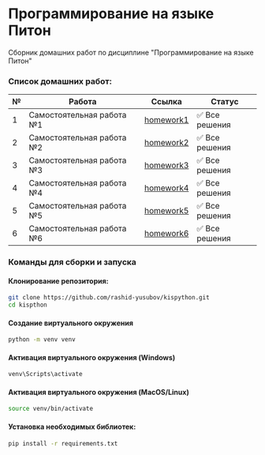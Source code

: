 # Программирование на языке Питон
Сборник домашних работ по дисциплине "Программирование на языке Питон"

### **Список домашних работ:**

| №  | Работа                      | Ссылка                            | Статус        |
|----|-----------------------------|-----------------------------------|---------------|
| 1  | Самостоятельная работа №1    | [homework1](https://github.com/rashid-yusubov/kispython/tree/main/homework1) | ✅ Все решения |
| 2  | Самостоятельная работа №2    | [homework2](https://github.com/rashid-yusubov/kispython/tree/main/homework2) | ✅ Все решения |
| 3  | Самостоятельная работа №3    | [homework3](https://github.com/rashid-yusubov/kispython/tree/main/homework3) | ✅ Все решения |
| 4  | Самостоятельная работа №4    | [homework4](https://github.com/rashid-yusubov/kispython/tree/main/homework4) | ✅ Все решения |
| 5  | Самостоятельная работа №5    | [homework5](https://github.com/rashid-yusubov/kispython/tree/main/homework5) | ✅ Все решения |
| 6  | Самостоятельная работа №6    | [homework6](https://github.com/rashid-yusubov/kispython/tree/main/homework6) | ✅ Все решения |


### Команды для сборки и запуска

#### Клонирование репозитория:

```bash
git clone https://github.com/rashid-yusubov/kispython.git
cd kispthon
```

#### Создание виртуального окружения

```bash
python -m venv venv
```

#### Активация виртуального окружения (Windows)

```bash
venv\Scripts\activate
```

#### Активация виртуального окружения (MacOS/Linux)

```bash
source venv/bin/activate
```

#### Установка необходимых библиотек:

```bash
pip install -r requirements.txt
```
